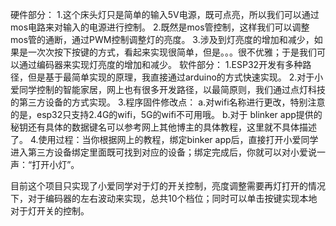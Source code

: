 硬件部分：
1.这个床头灯只是简单的输入5V电源，既可点亮，所以我们可以通过mos电路来对输入的电源进行控制。
2.既然是mos管控制，这样我们可以调整mos管的通断，通过PWM控制调整灯的亮度。
3.涉及到灯亮度的增加和减少，如果是一次次按下按键的方式，看起来实现很简单，但是。。。很不优雅；于是我们可以通过编码器来实现灯亮度的增加和减少。
软件部分：
1.ESP32开发有多种路径，但是基于最简单实现的原理，我直接通过arduino的方式快速实现。
2.对于小爱同学控制的智能家居，网上也有很多开发路径，以最简原则，我们通过点灯科技的第三方设备的方式实现。
3.程序固件修改点：
a.对wifi名称进行更改，特别注意的是，esp32只支持2.4G的wifi，5G的wifi不可用哦。
b.对于 blinker app提供的秘钥还有具体的数据键名可以参考网上其他博主的具体教程，这里就不具体描述了。
4.使用过程：当你根据网上的教程，绑定binker app后，直接打开小爱同学进入第三方设备绑定里面既可找到对应的设备；绑定完成后，你就可以对小爱说一声：“打开小灯”。

目前这个项目只实现了小爱同学对于灯的开关控制，亮度调整需要再灯打开的情况下，对于编码器的左右波动来实现，总共10个档位；同时可以单击按键实现本地对于灯开关的控制。
